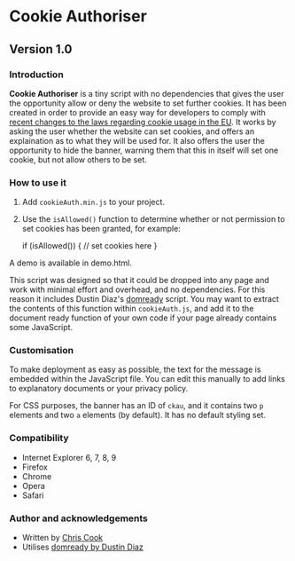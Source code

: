 Cookie Authoriser
=============

Version 1.0
-----------

### Introduction

__Cookie Authoriser__ is a tiny script with no dependencies that gives the user the opportunity allow or deny the website to set further cookies. It has been created in order to provide an easy way for developers to comply with [recent changes to the laws regarding cookie usage in the EU](http://www.ico.gov.uk/for_organisations/privacy_and_electronic_communications/the_guide/cookies.aspx). It works by asking the user whether the website can set cookies, and offers an explaination as to what they will be used for. It also offers the user the opportunity to hide the banner, warning them that this in itself will set one cookie, but not allow others to be set.

### How to use it

1. Add `cookieAuth.min.js` to your project.
2. Use the `isAllowed()` function to determine whether or not permission to set cookies has been granted, for example:

	if (isAllowed()) {
		// set cookies here
	}

A demo is available in demo.html.

This script was designed so that it could be dropped into any page and work with minimal effort and overhead, and no dependencies. For this reason it includes Dustin Diaz's [domready](https://github.com/ded/domready) script. You may want to extract the contents of this function within `cookieAuth.js`, and add it to the document ready function of your own code if your page already contains some JavaScript.

### Customisation

To make deployment as easy as possible, the text for the message is embedded within the JavaScript file. You can edit this manually to add links to explanatory documents or your privacy policy.

For CSS purposes, the banner has an ID of `ckau`, and it contains two `p` elements and two `a` elements (by default). It has no default styling set.

### Compatibility

+ Internet Explorer 6, 7, 8, 9
+ Firefox
+ Chrome
+ Opera
+ Safari

### Author and acknowledgements

+ Written by [Chris Cook](http://chris-cook.co.uk)
+ Utilises [domready by Dustin Diaz](https://github.com/ded/domready)
